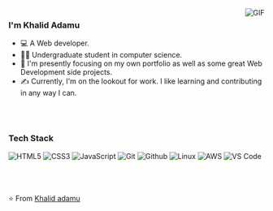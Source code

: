 

<img align="right" alt="GIF" src="https://media.giphy.com/media/13HgwGsXF0aiGY/giphy.gif"  />

### I'm Khalid Adamu
- 💻 A Web developer.
- 👨‍🎓 Undergraduate student in computer science.
- 💼 I'm presently focusing on my own portfolio as well as some great Web Development side projects.
- ✍️ Currently, I'm on the lookout for work. I like learning and contributing in any way I can.



<br><br>
### Tech Stack </br>
![HTML5](https://img.shields.io/badge/-HTML5-000000?style=for-the-badge&logo=HTML5)
![CSS3](https://img.shields.io/badge/-CSS3-000000?style=for-the-badge&logo=CSS3)
![JavaScript](https://img.shields.io/badge/-JavaScript-000000?style=for-the-badge&logo=javascript)
![Git](http://img.shields.io/badge/-Git-000000?style=for-the-badge&logo=Git)
![Github](http://img.shields.io/badge/-Github-000000?style=for-the-badge&logo=Github&logoColor=green)
![Linux](http://img.shields.io/badge/-Linux-000000?style=for-the-badge&logo=linux)
![AWS](http://img.shields.io/badge/-AWS-000000?style=for-the-badge&logo=Amazon-aws&logoColor=cyan)
![VS Code](http://img.shields.io/badge/-VS%20Code-000000?style=for-the-badge&logo=Visual-studio-code&logoColor=blue)
</br></br></br></br>

⭐️ From [Khalid adamu](https://github.com/khalidadamu)
